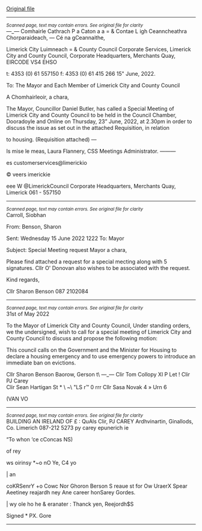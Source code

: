 [Original file](https://www.limerick.ie/sites/default/files/media/documents/2022-06/00-Agenda-Special-Meeting-of-Council-23-June-2022.pdf)

---
*<small>Scanned page, text may contain errors. See original file for clarity</small>*  
—_— Comhairle Cathrach P a Caton a
a = & Contae L igh Ceanncheathra Chorparaideach,
— Cé na gCeannaithe,

Limerick City Luimneach
= & County Council
Corporate Services,
Limerick City and County Council,
Corporate Headquarters,
Merchants Quay,
EIRCODE VS4 EHSO

t: 4353 (0) 61 557150
f: 4353 (0) 61 415 266
15" June, 2022.

To: The Mayor and Each Member of Limerick City and County Council

A Chomhairleoir, a chara,

The Mayor, Councillor Daniel Butler, has called a Special Meeting of Limerick City and County
Council to be held in the Council Chamber, Dooradoyle and Online on Thursday, 23” June,
2022, at 2.30pm in order to discuss the issue as set out in the attached Requisition, in relation

to housing.
(Requisition attached)
—

Is mise le meas,
Laura Flannery, CSS
Meetings Administrator. ———

es customerservices@limerickio

© veers imerickie

eee W @LimerickCouncil
Corporate Headquarters, Merchants Quay, Limerick 061 - 557150


---
*<small>Scanned page, text may contain errors. See original file for clarity</small>*  
Carroll, Siobhan

From: Benson, Sharon

Sent: Wednesday 15 June 2022 1222
To: Mayor

Subject: Special Meeting request
Mayor a chara,

Please find attached a request for a special mecting along with 5 signatures. Cllr O' Donovan also wishes to
be associated with the request.

Kind regards,

Cllr Sharon Benson
087
2102084


---
*<small>Scanned page, text may contain errors. See original file for clarity</small>*  
31st of May 2022

To the Mayor of Limerick City and County Council,
Under standing orders, we the undersigned, wish to call for a special meeting of Limerick City
and County Council to discuss and propose the following motion:

This council calls on the Government and the Minister for Housing to declare a housing
emergency and to use emergency powers to introduce an immediate ban on evictions.

Cllr Sharon Benson Baorow, Gerson
t\ —_—
Clir Tom Collopy Xl P Let
!
Clir PJ Carey \
Clir Sean Hartigan St * \\ ~\ "LS
r™ 0 rrr
Cllr Sasa Novak 4 » Urn 6

(VAN VO


---
*<small>Scanned page, text may contain errors. See original file for clarity</small>*  
BUILDING AN IRELAND OF £ :
QuAls
Clir, PJ CAREY
Ardhvinartin, Ginallods, Co. Limerich
087-212 5273
py carey epunerich ie

“To whon ‘ce cConcas NS)

of rey

ws oirinsy *~o nO Ye, C4 yo

| an

coKRSenrY +o Cowc Nor Ghoron Berson S
reaue st for Ow UraerX Spear Aeetiney
reajardh ney Ane career honSarey Gordes.

| wy ole ho he & eranater :
Thanck yen,
Reejordh$S

Signed * PX. Gore



---
